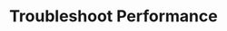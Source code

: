 ---sort_key: 31layout: "sku"id: troubleshoot-performance-computertitle: "Troubleshoot Performance"heading: "Troubleshoot Performance"sub-title: "Improve performance in Windows 10 or macOS"category: "Sales On-Demand Support"category_description: "Technical support at on-demand rates."keywords: ""features: - feature: "Run through 12 steps to identify and resolve performance issues in Windows or macOS." - feature: "If hardware is faulty, then we provide a quote for the best solution."price: "99"unit: "computer"australia_only: ""---